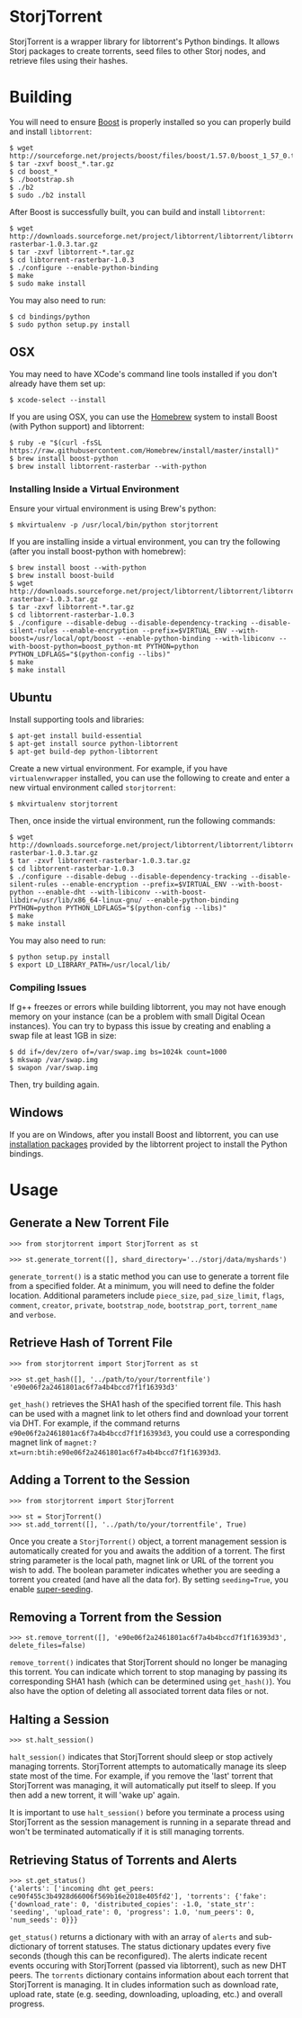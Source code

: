 # StorjTorrent

StorjTorrent is a wrapper library for libtorrent's Python bindings. It allows Storj packages to create torrents, seed files to other Storj nodes, and retrieve files using their hashes.

# Building

You will need to ensure [Boost](http://www.boost.org/) is properly installed so you can properly build and install `libtorrent`:

    $ wget http://sourceforge.net/projects/boost/files/boost/1.57.0/boost_1_57_0.tar.gz
    $ tar -zxvf boost_*.tar.gz
    $ cd boost_*
    $ ./bootstrap.sh
    $ ./b2
    $ sudo ./b2 install

After Boost is successfully built, you can build and install `libtorrent`:

    $ wget http://downloads.sourceforge.net/project/libtorrent/libtorrent/libtorrent-rasterbar-1.0.3.tar.gz
    $ tar -zxvf libtorrent-*.tar.gz
    $ cd libtorrent-rasterbar-1.0.3
    $ ./configure --enable-python-binding
    $ make
    $ sudo make install

You may also need to run:

    $ cd bindings/python
    $ sudo python setup.py install

## OSX

You may need to have XCode's command line tools installed if you don't already have them set up:

    $ xcode-select --install

If you are using OSX, you can use the [Homebrew](http://brew.sh/) system to install Boost (with Python support) and libtorrent:

    $ ruby -e "$(curl -fsSL https://raw.githubusercontent.com/Homebrew/install/master/install)"
    $ brew install boost-python 
    $ brew install libtorrent-rasterbar --with-python

### Installing Inside a Virtual Environment

Ensure your virtual environment is using Brew's python:

    $ mkvirtualenv -p /usr/local/bin/python storjtorrent

If you are installing inside a virtual environment, you can try the following (after you install boost-python with homebrew):

    $ brew install boost --with-python
    $ brew install boost-build
    $ wget http://downloads.sourceforge.net/project/libtorrent/libtorrent/libtorrent-rasterbar-1.0.3.tar.gz
    $ tar -zxvf libtorrent-*.tar.gz
    $ cd libtorrent-rasterbar-1.0.3
    $ ./configure --disable-debug --disable-dependency-tracking --disable-silent-rules --enable-encryption --prefix=$VIRTUAL_ENV --with-boost=/usr/local/opt/boost --enable-python-binding --with-libiconv --with-boost-python=boost_python-mt PYTHON=python PYTHON_LDFLAGS="$(python-config --libs)"
    $ make
    $ make install

## Ubuntu

Install supporting tools and libraries:

    $ apt-get install build-essential
    $ apt-get install source python-libtorrent
    $ apt-get build-dep python-libtorrent

Create a new virtual environment. For example, if you have `virtualenvwrapper` installed, you can use the following to create and enter a new virtual environment called `storjtorrent`:

    $ mkvirtualenv storjtorrent

Then, once inside the virtual environment, run the following commands:

    $ wget http://downloads.sourceforge.net/project/libtorrent/libtorrent/libtorrent-rasterbar-1.0.3.tar.gz
    $ tar -zxvf libtorrent-rasterbar-1.0.3.tar.gz
    $ cd libtorrent-rasterbar-1.0.3
    $ ./configure --disable-debug --disable-dependency-tracking --disable-silent-rules --enable-encryption --prefix=$VIRTUAL_ENV --with-boost-python --enable-dht --with-libiconv --with-boost-libdir=/usr/lib/x86_64-linux-gnu/ --enable-python-binding PYTHON=python PYTHON_LDFLAGS="$(python-config --libs)"
    $ make
    $ make install

You may also need to run:

    $ python setup.py install
    $ export LD_LIBRARY_PATH=/usr/local/lib/

### Compiling Issues

If g++ freezes or errors while building libtorrent, you may not have enough memory on your instance (can be a problem with small Digital Ocean instances). You can try to bypass this issue by creating and enabling a swap file at least 1GB in size:

    $ dd if=/dev/zero of=/var/swap.img bs=1024k count=1000
    $ mkswap /var/swap.img
    $ swapon /var/swap.img

Then, try building again.

## Windows

If you are on Windows, after you install Boost and libtorrent, you can use [installation packages](http://sourceforge.net/projects/libtorrent/files/py-libtorrent/) provided by the libtorrent project to install the Python bindings.

# Usage

## Generate a New Torrent File

    >>> from storjtorrent import StorjTorrent as st

    >>> st.generate_torrent([], shard_directory='../storj/data/myshards')

`generate_torrent()` is a static method you can use to generate a torrent file from a specified folder. At a minimum, you will need to define the folder location. Additional parameters include `piece_size`, `pad_size_limit`, `flags`, `comment`, `creator`, `private`, `bootstrap_node`, `bootstrap_port`, `torrent_name` and `verbose`.

## Retrieve Hash of Torrent File

    >>> from storjtorrent import StorjTorrent as st

    >>> st.get_hash([], '../path/to/your/torrentfile')
    'e90e06f2a2461801ac6f7a4b4bccd7f1f16393d3'

`get_hash()` retrieves the SHA1 hash of the specified torrent file. This hash can be used with a magnet link to let others find and download your torrent via DHT. For example, if the command returns `e90e06f2a2461801ac6f7a4b4bccd7f1f16393d3`, you could use a corresponding magnet link of `magnet:?xt=urn:btih:e90e06f2a2461801ac6f7a4b4bccd7f1f16393d3`.

## Adding a Torrent to the Session

    >>> from storjtorrent import StorjTorrent

    >>> st = StorjTorrent()
    >>> st.add_torrent([], '../path/to/your/torrentfile', True)

Once you create a `StorjTorrent()` object, a torrent management session is automatically created for you and awaits the addition of a torrent. The first string parameter is the local path, magnet link or URL of the torrent you wish to add. The boolean parameter indicates whether you are seeding a torrent you created (and have all the data for). By setting `seeding=True`, you enable [super-seeding](https://en.wikipedia.org/wiki/Super-seeding). 

## Removing a Torrent from the Session

    >>> st.remove_torrent([], 'e90e06f2a2461801ac6f7a4b4bccd7f1f16393d3', delete_files=false)

`remove_torrent()` indicates that StorjTorrent should no longer be managing this torrent. You can indicate which torrent to stop managing by passing its corresponding SHA1 hash (which can be determined using `get_hash()`). You also have the option of deleting all associated torrent data files or not.

## Halting a Session

    >>> st.halt_session()

`halt_session()` indicates that StorjTorrent should sleep or stop actively managing torrents. StorjTorrent attempts to automatically manage its sleep state most of the time. For example, if you remove the 'last' torrent that StorjTorrent was managing, it will automatically put itself to sleep. If you then add a new torrent, it will 'wake up' again. 

It is important to use `halt_session()` before you terminate a process using StorjTorrent as the session management is running in a separate thread and won't be terminated automatically if it is still managing torrents.


## Retrieving Status of Torrents and Alerts

    >>> st.get_status()
    {'alerts': ['incoming dht get_peers: ce90f455c3b4928d66006f569b16e2018e405fd2'], 'torrents': {'fake': {'download_rate': 0, 'distributed_copies': -1.0, 'state_str': 'seeding', 'upload_rate': 0, 'progress': 1.0, 'num_peers': 0, 'num_seeds': 0}}}

`get_status()` returns a dictionary with with an array of `alerts` and sub-dictionary of torrent statuses. The status dictionary updates every five seconds (though this can be reconfigured). The alerts indicate recent events occuring with StorjTorrent (passed via libtorrent), such as new DHT peers. The `torrents` dictionary contains information about each torrent that StorjTorrent is managing. It in cludes information such as download rate, upload rate, state (e.g. seeding, downloading, uploading, etc.) and overall progress.